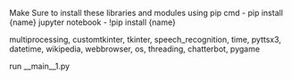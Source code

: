 Make Sure to install these libraries and modules using pip
cmd - pip install {name}
jupyter notebook - !pip install {name}

multiprocessing, 
customtkinter,
tkinter,
speech_recognition,
time,
pyttsx3,
datetime,
wikipedia, 
webbrowser,
os,
threading,
chatterbot,
pygame


run __main__1.py
